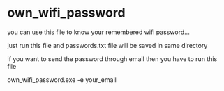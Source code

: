 # own_wifi_password

you can use this file to know your remembered wifi password...

just run this file and passwords.txt file will be saved in same directory

if you want to send the password through email then
 you have to run this file
 
 own_wifi_password.exe -e your_email

